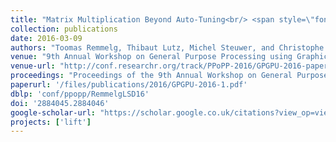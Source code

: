 ```yaml
---
title: "Matrix Multiplication Beyond Auto-Tuning<br/> <span style=\"font-size: 75%;\"> Rewrite-based GPU Code Generation</span>"
collection: publications
date: 2016-03-09
authors: "Toomas Remmelg, Thibaut Lutz, Michel Steuwer, and Christophe Dubach"
venue: "9th Annual Workshop on General Purpose Processing using Graphics Processing Unit, GPGPU @ PPoPP 2016"
venue-url: "http://conf.researchr.org/track/PPoPP-2016/GPGPU-2016-papers"
proceedings: "Proceedings of the 9th Annual Workshop on General Purpose Processing using Graphics Processing Unit, GPGPU@PPoPP 2016"
paperurl: '/files/publications/2016/GPGPU-2016-1.pdf'
dblp: 'conf/ppopp/RemmelgLSD16'
doi: '2884045.2884046'
google-scholar-url: "https://scholar.google.co.uk/citations?view_op=view_citation&hl=en&user=XdXJRZEAAAAJ&citation_for_view=XdXJRZEAAAAJ:Zph67rFs4hoC"
projects: ['lift']
---
```

